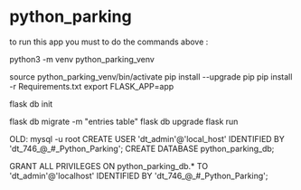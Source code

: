 # python_parking

to run this app you must to do the commands above :

python3 -m venv python_parking_venv

source python_parking_venv/bin/activate
pip install --upgrade pip
pip install -r Requirements.txt
export FLASK_APP=app

flask db init



flask db migrate -m "entries table"
flask db upgrade
flask run



OLD:
mysql -u root
CREATE USER 'dt_admin'@'local_host' IDENTIFIED BY 'dt_746_@_#_Python_Parking';
CREATE DATABASE python_parking_db;

GRANT ALL PRIVILEGES ON python_parking_db.* TO 'dt_admin'@'localhost' IDENTIFIED BY 'dt_746_@_#_Python_Parking';
